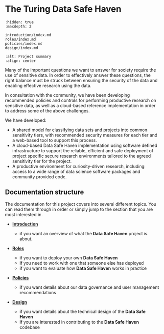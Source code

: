 # The Turing Data Safe Haven

```{toctree}
:hidden: true
:maxdepth: 2

introduction/index.md
roles/index.md
policies/index.md
design/index.md
```

```{image} static/scriberia_diagram.jpg
:alt: Project summary
:align: center
```

Many of the important questions we want to answer for society require the use of sensitive data.
In order to effectively answer these questions, the right balance must be struck between ensuring the security of the data and enabling effective research using the data.

In consultation with the community, we have been developing recommended policies and controls for performing productive research on sensitive data, as well as a cloud-based reference implementation in order to address some of the above challenges.

We have developed:

- A shared model for classifying data sets and projects into common sensitivity tiers, with recommended security measures for each tier and a web-based tool to support this process.
- A cloud-based Data Safe Haven implementation using software defined infrastructure to support the reliable, efficient and safe deployment of project specific secure research environments tailored to the agreed sensitivity tier for the project.
- A productive environment for curiosity-driven research, including access to a wide range of data science software packages and community provided code.

## Documentation structure

The documentation for this project covers into several different topics.
You can read them through in order or simply jump to the section that you are most interested in.

- [**Introduction**](introduction/index.md)
  - if you want an overview of what the **Data Safe Haven** project is about.

- [**Roles**](roles/index.md)
  - if you want to deploy your own **Data Safe Haven**
  - if you need to work with one that someone else has deployed
  - if you want to evaluate how **Data Safe Haven** works in practice

- [**Policies**](policies/index.md)
  - if you want details about our data governance and user management recommendations

- [**Design**](design/index.md)
  - if you want details about the technical design of the **Data Safe Haven**
  - if you are interested in contributing to the **Data Safe Haven** codebase
